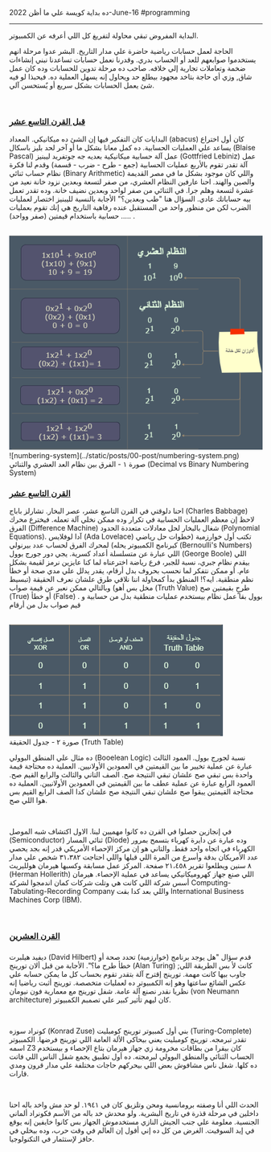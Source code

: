 ده بداية كويسة علي ما أظن
2022-June-16
#programming

---

<p>البداية المفروض تبقي محاولة لتفريغ كل اللي أعرفه عن الكمبيوتر.<br /></p>

<p>الحاجة لعمل حسابات رياضية حاضرة علي مدار التاريخ. البشر عدوا مرحلة انهم يستخدموا صوابعهم للعد أو الحساب بدري. وقدرنا نعمل حسابات تساعدنا نبني إنشاءات ضخمة وتعاملات تجارية إلي خلافه. صاحب ده مرحلة تدوين للحسابات وده كان عمل شاق, وزي أي حاجة بتاخد مجهود بيطلع حد ويحاول إنه يسهل العملية ده. فيحبذا لو فيه شئ يعمل الحسابات بشكل سريع أو يٌستحسن آلي.</p><br>

<h3><a href="#قبل-القرن-التاسع-عشر">قبل القرن التاسع عشر</a></h3>

<p>البدايات كان التفكير فيها إن الشئ ده ميكانيكي. المعداد (abacus) كان أول اختراع يساعد علي العمليات الحسابية. ده كمل معانا بشكل ما أو آخر لحد بليز باسكال (Blaise Pascal) عمل آلة حسابية ميكانيكية بعديه جه جوتفريد ليبنيز (Gottfried Lebiniz) عمل آلة تقدر تقوم بالأربع عمليات
الحسابية (جمع - طرح - ضرب - قسمة) وقدم لنا فكرة نظام حساب ثنائي (Binary Arithmetic) واللي كان موجود بشكل ما في مصر القديمة والصين والهند.  احنا عارفين النظام العشري، من صفر لتسعة وبعدين نزود خانة نعيد من عشرة لتسعة وهلم جرا. في الثنائي من صفر لواحد وبعدين نضيف خانة. وده تقدر تعمل بيه حساباتك عادي. السؤال هنا "طب وبعدين؟" الأجابة بالنسية لليبنيز اختصار لعمليات الضرب لكن من منظور واحد من المستقبل عنده رفاهية التاريخ هي إنك تقوم بعمليات حسابية باستخدام قيمتين (صفر وواحد) ..... .</p><br>

<img src="../static/posts/00-post/numbering-system.png" alt="numbering-system" />
![numbering-system](../static/posts/00-post/numbering-system.png)

<figcaption>صورة ١ - الفرق بين نظام العد العشري والثنائي (Decimal vs Binary Numbering System)</figcaption>

<h3><a href="#القرن-التاسع-عشر">القرن التاسع عشر</a></h3>

<p>احنا دلوقتي في القرن التاسع عشر، عصر البخار. تشارلز باباج (Charles Babbage) لاحظ إن معظم العمليات الحسابية في تكرار وده ممكن نخلي آلة تعمله. فيخترع محرك الفرق (Difference Machine) شغال بالبخار لحل معادلات متعددة الحدود (Polynomial Equations). آدا لوفلايس (Ada Lovelace) تكتب أول خوارزمية (خطوات حل رياضي كبرنامج الكمبيوتر يحله) لمحرك الفرق لحساب عدد بيرنولي (Bernoulli's Numbers) اللي عبارة عن متسلسلة أعداد كسرية. يجي دور جورج بوول (George Boole) اللي بيقدم نظام جبري، نسبة للجبر، فرع رياضة اخترعناه لما كنا عايزين نرمز لقيمة بشكل عام. أو ممكن نتفكر لما نحسب بحروف بدل أرقام، يقدر يدلل علي مدي صحة أو خطأ نظم منطقية. ايه؟! المنطق بدأ كمحاولة اننا نلاقي طرق علشان نعرف الحقيقة (تبسيط مخل بس أهو) وبالتالي ممكن نعبر عن قيمة صواب (Truth Value) طرحٍ بقيمتين صح (True) أو خطأ (False) . بوول بقا عمل نظام بيستخدم عمليات منطقية بدل من حسابية و قيم صواب بدل من أرقام</p><br>

<img src="../static/posts/00-post/truth-table.png" alt="truth-table" />

<figcaption>صورة ٢ - جدول الحقيقة (Truth Table)</figcaption>

<p>ده مثال علي المنطق البوولي (Booelean Logic) نسبة لجورج بوول. العمود الثالث عبارة عن عملية تخيير ما بين القيمتين في العمودين الأولانيين. العملية ده محتاجة قيمة واحدة بس تبقي صح علشان تبقي النتيجة صح. الصف التاني والثالث والرابع القيم صح. العمود الرابع عبارة عن عملية عطف ما بين القيمتين في العمودين الأولانيين. العملية ده محتاجة القيمتين يبقوا صح علشان تبقي النتيجة صح علشان كدا الصف الرابع القيم بس هوا اللي صح.</p><br>

<p>في إنجازين حصلوا في القرن ده كانوا مهميين لينا. الاول اكتشاف شبه الموصل (Semiconductor) ثنائي المسار (Diode) وده عبارة عن دايرة كهرباء بتسمح بمرور الكهرباء في اتجاه واحد فقط. والتاني هو إن مركز الإحصاء الأمريكي قدر إنه بجد يحصي عدد الأمريكان بدقة وأسرع من المرة اللي قبلها واللي احتاجت ٣١،٣٨٢ شخص علي مدار ٨ سنين ويطلعوا تقرير ٢١،٤٥٨ صفحة. المركز عمل مسابقة وكسبها هيرمان هولليريث (Herman Hollerith) اللي صنع جهاز كهروميكانيكي يساعد في عملية الإحصاء. هيرمان أسس شركة اللي كانت هي وتلت شركات كمان اندمجوا لشركة Computing-Tabulating-Recording Company واللي بعد كدا بقت International Business Machines Corp (IBM). </p><br>

<h3><a href="#القرن-العشرين">القرن العشرين</a></h3>
<h3></h3>

<p>ديفيد هيلبرت (David Hilbert) قدم سؤال "هل يوجد برنامج (خوارزمية) تحدد صحة أو خطأ طرح ما؟". الأجابة من قبل ألان تورينج (Alan Turing) ;كانت لأ بس الطريقة اللي جاوب بيها كانت مهمة. تورينج إقترح آلة بتقدر تقوم بحساب كل ما يمكن حسابه علي عكس الشائع ساعتها وهو إنه الكمبيوتر ده لعمليات متخصصة. تورينج أثبت رياضيا إنه نظريا نقدر نصنع آلة عامة. شفل تورينج مع  معمارية فون نيومان (von Neumann architecture) كان ليهم تأثير كبير علي تصمبم الكمبيوتر. </p><br>

<p>كونراد سوزه (Konrad Zuse) بني أول كمبيوتر تورينج كومبليت (Turing-Complete) تقدر تبرمجه. تورينج كومبليت يعني بيحاكي الألة العامة اللي تورينج فرضها. الكمبيوتر اسمه Z3 كان بيقرا من بطاقات مخرومة زي جهاز هيرمان بتاع الإحصاء و بيستخدم الحساب الثنائي والمنطق البوولي لبرمجته. ده أول تطبيق يجمع شفل الناس اللي فاتت ده كلها. شغل ناس مشافوش بعض اللي بيحركهم حاجات مختلفة علي مدار قرون ومدي قارات.</p><br>

<p>الحدث اللي أنا وصفته برومانسية ومحن وتلزيق كان في ١٩٤١. لو حد مش واخد باله احنا داخلين في مرحلة قذرة في تاريخ البشرية. ولو محدش خد باله من الأسم فكونراد ألماني الجنسية. معلومة علي جنب الجيش النازي مستخدموش الجهاز بس كانوا خايفين إنه يوقع في إيد السوفيت. الغرض من كل ده إني أقول إن العالم في وقت حرب، وده بيخلي في حافز لإستثمار في التكنولوجيا. </p>
